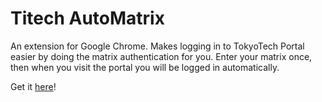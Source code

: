 # Titech AutoMatrix
An extension for Google Chrome. Makes logging in to TokyoTech Portal easier by doing the matrix authentication for you.
Enter your matrix once, then when you visit the portal you will be logged in automatically.

Get it [here](https://chrome.google.com/webstore/detail/titech-automatrix/oagpdhlpmgcokljbbihhkmmlcabanlin)!
